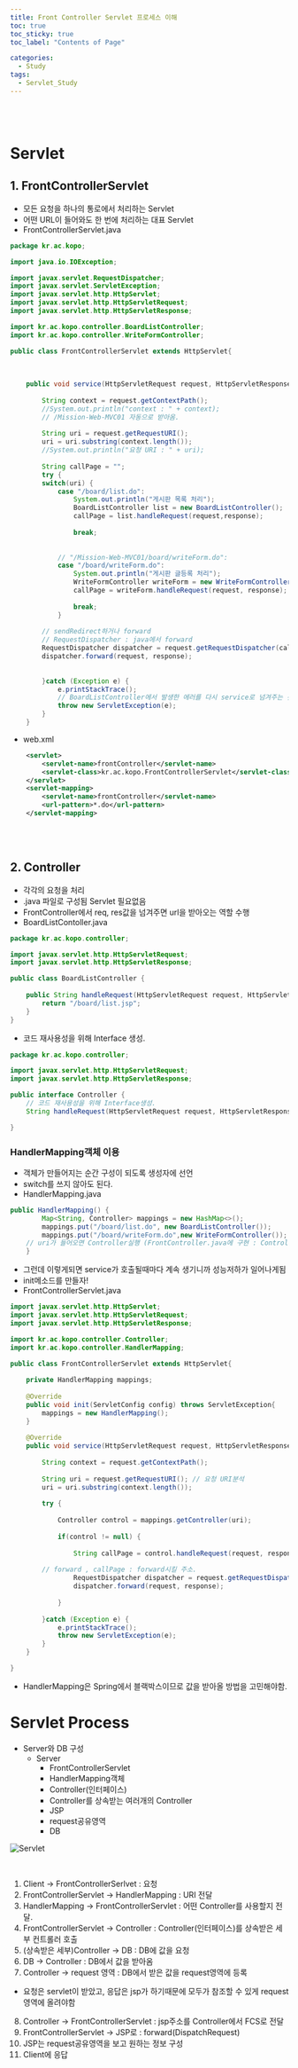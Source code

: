 ```yaml
---
title: Front Controller Servlet 프로세스 이해
toc: true
toc_sticky: true
toc_label: "Contents of Page"

categories:
  - Study
tags:
  - Servlet_Study
---
```


<br><br>


# Servlet
## 1. FrontControllerServlet
- 모든 요청을 하나의 통로에서 처리하는 Servlet
- 어떤 URL이 들어와도 한 번에 처리하는 대표 Servlet
- FrontControllerServlet.java

```java
package kr.ac.kopo;

import java.io.IOException;

import javax.servlet.RequestDispatcher;
import javax.servlet.ServletException;
import javax.servlet.http.HttpServlet;
import javax.servlet.http.HttpServletRequest;
import javax.servlet.http.HttpServletResponse;

import kr.ac.kopo.controller.BoardListController;
import kr.ac.kopo.controller.WriteFormController;

public class FrontControllerServlet extends HttpServlet{
	
	
	
	public void service(HttpServletRequest request, HttpServletResponse response) throws IOException, ServletException{
		
		String context = request.getContextPath();
		//System.out.println("context : " + context); 
		// /Mission-Web-MVC01 자동으로 받아옴.
		
		String uri = request.getRequestURI();
		uri = uri.substring(context.length());
		//System.out.println("요청 URI : " + uri);
		
		String callPage = "";
		try {
		switch(uri) {
			case "/board/list.do":
				System.out.println("게시판 목록 처리");
				BoardListController list = new BoardListController();
				callPage = list.handleRequest(request,response);
				
				break;
				
				
			// "/Mission-Web-MVC01/board/writeForm.do":
			case "/board/writeForm.do":
				System.out.println("게시판 글등록 처리");
				WriteFormController writeForm = new WriteFormController();
				callPage = writeForm.handleRequest(request, response);
				
				break;
			}
		
		// sendRedirect하거나 forward
		// RequestDispatcher : java에서 forward
		RequestDispatcher dispatcher = request.getRequestDispatcher(callPage);
		dispatcher.forward(request, response);
		
			
		}catch (Exception e) {
			e.printStackTrace();
			// BoardListController에서 발생한 에러를 다시 service로 넘겨주는 것.
			throw new ServletException(e);
		}
	}
```

- web.xml

```xml
	<servlet>
	 	<servlet-name>frontController</servlet-name>
	 	<servlet-class>kr.ac.kopo.FrontControllerServlet</servlet-class>  
	</servlet>
	<servlet-mapping>
	  	<servlet-name>frontController</servlet-name>
	  	<url-pattern>*.do</url-pattern>
	</servlet-mapping>
```

<br><br>

## 2. Controller
- 각각의 요청을 처리
- .java 파일로 구성됨 Servlet 필요없음
- FrontController에서 req, res값을 넘겨주면 url을 받아오는 역할 수행
- BoardListContoller.java

```java
package kr.ac.kopo.controller;

import javax.servlet.http.HttpServletRequest;
import javax.servlet.http.HttpServletResponse;

public class BoardListController {
	
	public String handleRequest(HttpServletRequest request, HttpServletResponse response) throws Exception {
		return "/board/list.jsp";
	}
}
```

- 코드 재사용성을 위해 Interface 생성.

```java
package kr.ac.kopo.controller;

import javax.servlet.http.HttpServletRequest;
import javax.servlet.http.HttpServletResponse;

public interface Controller {
	// 코드 재사용성을 위해 Interface생성.
	String handleRequest(HttpServletRequest request, HttpServletResponse response) throws Exception;

}
```

### HandlerMapping객체 이용
- 객체가 만들어지는 순간 구성이 되도록 생성자에 선언
- switch를 쓰지 않아도 된다.
- HandlerMapping.java

```java
public HandlerMapping() {
		Map<String, Controller> mappings = new HashMap<>();
		mappings.put("/board/list.do", new BoardListController());
		mappings.put("/board/writeForm.do",new WriteFormController());
    // uri가 들어오면 Controller실행 (FrontController.java에 구현 : Controller control = mappings.getController(uri); )
	}
  ```
 
 - 그런데 이렇게되면 service가 호출될때마다 계속 생기니까 성능저하가 일어나게됨
 - init메소드를 만들자!
 - FrontControllerServlet.java

```java
import javax.servlet.http.HttpServlet;
import javax.servlet.http.HttpServletRequest;
import javax.servlet.http.HttpServletResponse;

import kr.ac.kopo.controller.Controller;
import kr.ac.kopo.controller.HandlerMapping;

public class FrontControllerServlet extends HttpServlet{
	
	private HandlerMapping mappings;
	
	@Override
	public void init(ServletConfig config) throws ServletException{
		mappings = new HandlerMapping();
	}
	
	@Override
	public void service(HttpServletRequest request, HttpServletResponse response) throws IOException, ServletException{
		
		String context = request.getContextPath();
		
		String uri = request.getRequestURI(); // 요청 URI분석
		uri = uri.substring(context.length());
		
		try {
    
			Controller control = mappings.getController(uri);
			
			if(control != null) {
      
				String callPage = control.handleRequest(request, response);
        
        // forward , callPage : forward시킬 주소.
				RequestDispatcher dispatcher = request.getRequestDispatcher(callPage);
				dispatcher.forward(request, response);			
				
			}
			
		}catch (Exception e) {
			e.printStackTrace();
			throw new ServletException(e);
		}
	}

}
```

- HandlerMapping은 Spring에서 블랙박스이므로 값을 받아올 방법을 고민해야함.

# Servlet Process
- Server와 DB 구성
  * Server
    + FrontControllerServlet
    + HandlerMapping객체
    + Controller(인터페이스)
    + Controller를 상속받는 여러개의 Controller
    + JSP
    + request공유영역
    + DB

![Servlet](/assets/imgss/20210712-ServletProcess.png)

<br>

1. Client -> FrontControllerSerlvet : 요청
2. FrontControllerServlet -> HandlerMapping : URI 전달
3. HandlerMapping -> FrontControllerServlet : 어떤 Controller를 사용할지 전달.
4. FrontControllerServlet -> Controller : Controller(인터페이스)를 상속받은 세부 컨트롤러 호출
5. (상속받은 세부)Controller -> DB : DB에 값을 요청
6. DB -> Controller : DB에서 값을 받아옴
7. Controller -> request 영역 : DB에서 받은 값을 request영역에 등록
  - 요청은 servlet이 받았고, 응답은 jsp가 하기때문에 모두가 참조할 수 있게 request영역에 올려야함
8. Controller -> FrontControllerServlet : jsp주소를 Controller에서 FCS로 전달
9. FrontControllerServlet -> JSP로 : forward(DispatchRequest)
10. JSP는 request공유영역을 보고 원하는 정보 구성
11. Client에 응답


